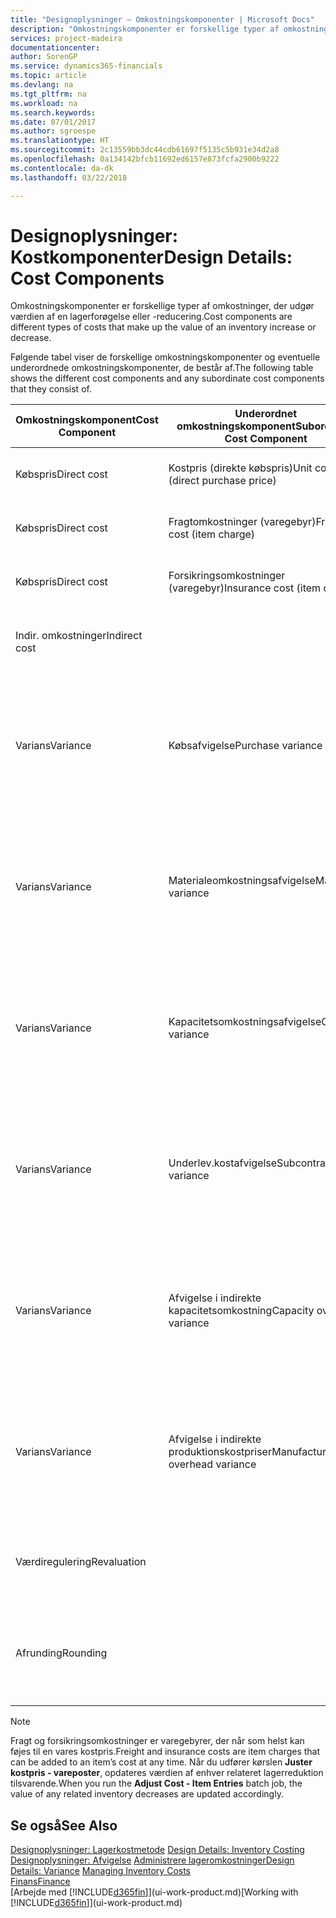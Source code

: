 ```yaml
---
title: "Designoplysninger – Omkostningskomponenter | Microsoft Docs"
description: "Omkostningskomponenter er forskellige typer af omkostninger, der udgør værdien af en lagerforøgelse eller -reducering."
services: project-madeira
documentationcenter: 
author: SorenGP
ms.service: dynamics365-financials
ms.topic: article
ms.devlang: na
ms.tgt_pltfrm: na
ms.workload: na
ms.search.keywords: 
ms.date: 07/01/2017
ms.author: sgroespe
ms.translationtype: HT
ms.sourcegitcommit: 2c13559bb3dc44cdb61697f5135c5b931e34d2a8
ms.openlocfilehash: 0a134142bfcb11692ed6157e873fcfa2900b9222
ms.contentlocale: da-dk
ms.lasthandoff: 03/22/2018

---
```

# <a name="design-details-cost-components"></a><span data-ttu-id="d73ff-103">Designoplysninger: Kostkomponenter</span><span class="sxs-lookup"><span data-stu-id="d73ff-103">Design Details: Cost Components</span></span>
<span data-ttu-id="d73ff-104">Omkostningskomponenter er forskellige typer af omkostninger, der udgør værdien af en lagerforøgelse eller -reducering.</span><span class="sxs-lookup"><span data-stu-id="d73ff-104">Cost components are different types of costs that make up the value of an inventory increase or decrease.</span></span>  

 <span data-ttu-id="d73ff-105">Følgende tabel viser de forskellige omkostningskomponenter og eventuelle underordnede omkostningskomponenter, de består af.</span><span class="sxs-lookup"><span data-stu-id="d73ff-105">The following table shows the different cost components and any subordinate cost components that they consist of.</span></span>  

|<span data-ttu-id="d73ff-106">Omkostningskomponent</span><span class="sxs-lookup"><span data-stu-id="d73ff-106">Cost Component</span></span>|<span data-ttu-id="d73ff-107">Underordnet omkostningskomponent</span><span class="sxs-lookup"><span data-stu-id="d73ff-107">Subordinate Cost Component</span></span>|<span data-ttu-id="d73ff-108">Description</span><span class="sxs-lookup"><span data-stu-id="d73ff-108">Description</span></span>|  
|--------------------|--------------------------------|---------------------------------------|  
|<span data-ttu-id="d73ff-109">Købspris</span><span class="sxs-lookup"><span data-stu-id="d73ff-109">Direct cost</span></span>|<span data-ttu-id="d73ff-110">Kostpris (direkte købspris)</span><span class="sxs-lookup"><span data-stu-id="d73ff-110">Unit cost (direct purchase price)</span></span>|<span data-ttu-id="d73ff-111">Kostpris, som kan spores direkte til et kostobjekt.</span><span class="sxs-lookup"><span data-stu-id="d73ff-111">Cost that can be traced to a cost object.</span></span>|  
|<span data-ttu-id="d73ff-112">Købspris</span><span class="sxs-lookup"><span data-stu-id="d73ff-112">Direct cost</span></span>|<span data-ttu-id="d73ff-113">Fragtomkostninger (varegebyr)</span><span class="sxs-lookup"><span data-stu-id="d73ff-113">Freight cost (item charge)</span></span>|<span data-ttu-id="d73ff-114">Kostpris, som kan spores direkte til et kostobjekt.</span><span class="sxs-lookup"><span data-stu-id="d73ff-114">Cost that can be traced to a cost object.</span></span>|  
|<span data-ttu-id="d73ff-115">Købspris</span><span class="sxs-lookup"><span data-stu-id="d73ff-115">Direct cost</span></span>|<span data-ttu-id="d73ff-116">Forsikringsomkostninger (varegebyr)</span><span class="sxs-lookup"><span data-stu-id="d73ff-116">Insurance cost (item charge)</span></span>|<span data-ttu-id="d73ff-117">Kostpris, som kan spores direkte til et kostobjekt.</span><span class="sxs-lookup"><span data-stu-id="d73ff-117">Cost that can be traced to a cost object.</span></span>|  
|<span data-ttu-id="d73ff-118">Indir. omkostninger</span><span class="sxs-lookup"><span data-stu-id="d73ff-118">Indirect cost</span></span>||<span data-ttu-id="d73ff-119">Kostpris, som kan spores til et omkostningsemne.</span><span class="sxs-lookup"><span data-stu-id="d73ff-119">Cost that cannot be traced to a cost object.</span></span>|  
|<span data-ttu-id="d73ff-120">Varians</span><span class="sxs-lookup"><span data-stu-id="d73ff-120">Variance</span></span>|<span data-ttu-id="d73ff-121">Købsafvigelse</span><span class="sxs-lookup"><span data-stu-id="d73ff-121">Purchase variance</span></span>|<span data-ttu-id="d73ff-122">Forskellen mellem faktiske kostpriser og standardkostpriser, som kun bogføres for varer ved hjælp af kostmetoden **Standard** .</span><span class="sxs-lookup"><span data-stu-id="d73ff-122">The difference between actual and standard costs, which is only posted for items using the **Standard** costing method.</span></span>|  
|<span data-ttu-id="d73ff-123">Varians</span><span class="sxs-lookup"><span data-stu-id="d73ff-123">Variance</span></span>|<span data-ttu-id="d73ff-124">Materialeomkostningsafvigelse</span><span class="sxs-lookup"><span data-stu-id="d73ff-124">Material variance</span></span>|<span data-ttu-id="d73ff-125">Forskellen mellem faktiske kostpriser og standardkostpriser, som kun bogføres for varer ved hjælp af kostmetoden **Standard** .</span><span class="sxs-lookup"><span data-stu-id="d73ff-125">The difference between actual and standard costs, which is only posted for items using the **Standard** costing method.</span></span>|  
|<span data-ttu-id="d73ff-126">Varians</span><span class="sxs-lookup"><span data-stu-id="d73ff-126">Variance</span></span>|<span data-ttu-id="d73ff-127">Kapacitetsomkostningsafvigelse</span><span class="sxs-lookup"><span data-stu-id="d73ff-127">Capacity variance</span></span>|<span data-ttu-id="d73ff-128">Forskellen mellem faktiske kostpriser og standardkostpriser, som kun bogføres for varer ved hjælp af kostmetoden **Standard** .</span><span class="sxs-lookup"><span data-stu-id="d73ff-128">The difference between actual and standard costs, which is only posted for items using the **Standard** costing method.</span></span>|  
|<span data-ttu-id="d73ff-129">Varians</span><span class="sxs-lookup"><span data-stu-id="d73ff-129">Variance</span></span>|<span data-ttu-id="d73ff-130">Underlev.kostafvigelse</span><span class="sxs-lookup"><span data-stu-id="d73ff-130">Subcontracted variance</span></span>|<span data-ttu-id="d73ff-131">Forskellen mellem faktiske kostpriser og standardkostpriser, som kun bogføres for varer ved hjælp af kostmetoden **Standard** .</span><span class="sxs-lookup"><span data-stu-id="d73ff-131">The difference between actual and standard costs, which is only posted for items using the **Standard** costing method.</span></span>|  
|<span data-ttu-id="d73ff-132">Varians</span><span class="sxs-lookup"><span data-stu-id="d73ff-132">Variance</span></span>|<span data-ttu-id="d73ff-133">Afvigelse i indirekte kapacitetsomkostning</span><span class="sxs-lookup"><span data-stu-id="d73ff-133">Capacity overhead variance</span></span>|<span data-ttu-id="d73ff-134">Forskellen mellem faktiske kostpriser og standardkostpriser, som kun bogføres for varer ved hjælp af kostmetoden **Standard** .</span><span class="sxs-lookup"><span data-stu-id="d73ff-134">The difference between actual and standard costs, which is only posted for items using the **Standard** costing method.</span></span>|  
|<span data-ttu-id="d73ff-135">Varians</span><span class="sxs-lookup"><span data-stu-id="d73ff-135">Variance</span></span>|<span data-ttu-id="d73ff-136">Afvigelse i indirekte produktionskostpriser</span><span class="sxs-lookup"><span data-stu-id="d73ff-136">Manufacturing overhead variance</span></span>|<span data-ttu-id="d73ff-137">Forskellen mellem faktiske kostpriser og standardkostpriser, som kun bogføres for varer ved hjælp af kostmetoden **Standard** .</span><span class="sxs-lookup"><span data-stu-id="d73ff-137">The difference between actual and standard costs, which is only posted for items using the **Standard** costing method.</span></span>|  
|<span data-ttu-id="d73ff-138">Værdiregulering</span><span class="sxs-lookup"><span data-stu-id="d73ff-138">Revaluation</span></span>||<span data-ttu-id="d73ff-139">En afskrivning eller opskrivning af den aktuelle lagerværdi.</span><span class="sxs-lookup"><span data-stu-id="d73ff-139">A depreciation or appreciation of the current inventory value.</span></span>|  
|<span data-ttu-id="d73ff-140">Afrunding</span><span class="sxs-lookup"><span data-stu-id="d73ff-140">Rounding</span></span>||<span data-ttu-id="d73ff-141">Restværdier som følge af beregningsmetoden for værdiansættelsen af lagerreduktioner.</span><span class="sxs-lookup"><span data-stu-id="d73ff-141">Residuals caused by the way in which valuation of inventory decreases are calculated.</span></span>|  

> [!NOTE]  
>  <span data-ttu-id="d73ff-142">Fragt og forsikringsomkostninger er varegebyrer, der når som helst kan føjes til en vares kostpris.</span><span class="sxs-lookup"><span data-stu-id="d73ff-142">Freight and insurance costs are item charges that can be added to an item’s cost at any time.</span></span> <span data-ttu-id="d73ff-143">Når du udfører kørslen **Juster kostpris - vareposter**, opdateres værdien af enhver relateret lagerreduktion tilsvarende.</span><span class="sxs-lookup"><span data-stu-id="d73ff-143">When you run the **Adjust Cost - Item Entries** batch job, the value of any related inventory decreases are updated accordingly.</span></span>  

## <a name="see-also"></a><span data-ttu-id="d73ff-144">Se også</span><span class="sxs-lookup"><span data-stu-id="d73ff-144">See Also</span></span>  
 <span data-ttu-id="d73ff-145">[Designoplysninger: Lagerkostmetode](design-details-inventory-costing.md) </span><span class="sxs-lookup"><span data-stu-id="d73ff-145">[Design Details: Inventory Costing](design-details-inventory-costing.md) </span></span>  
 <span data-ttu-id="d73ff-146">[Designoplysninger: Afvigelse](design-details-variance.md) [Administrere lageromkostninger](finance-manage-inventory-costs.md)</span><span class="sxs-lookup"><span data-stu-id="d73ff-146">[Design Details: Variance](design-details-variance.md) [Managing Inventory Costs](finance-manage-inventory-costs.md)</span></span>  
 [<span data-ttu-id="d73ff-147">Finans</span><span class="sxs-lookup"><span data-stu-id="d73ff-147">Finance</span></span>](finance.md)  
 <span data-ttu-id="d73ff-148">[Arbejde med [!INCLUDE[d365fin](includes/d365fin_md.md)]](ui-work-product.md)</span><span class="sxs-lookup"><span data-stu-id="d73ff-148">[Working with [!INCLUDE[d365fin](includes/d365fin_md.md)]](ui-work-product.md)</span></span>  


